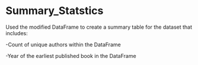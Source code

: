 # Summary_Statstics
Used the modified DataFrame to create a summary table for the dataset that includes:

-Count of unique authors within the DataFrame

-Year of the earliest published book in the DataFrame